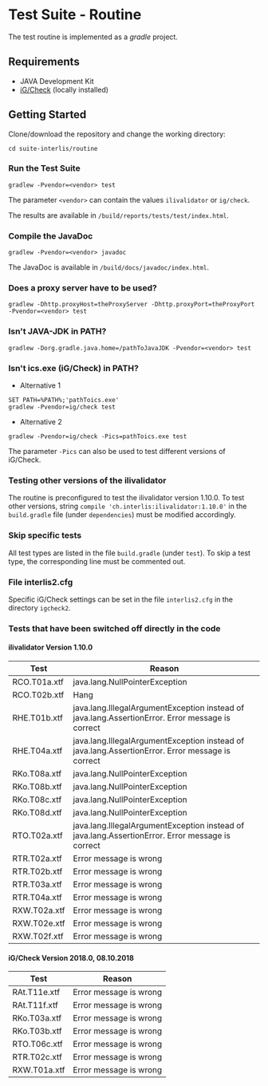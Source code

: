 # Test Suite - Routine
The test routine is implemented as a *gradle* project.

## Requirements
- JAVA Development Kit
- [iG/Check](https://www.interlis.ch/downloads/igcheck) (locally installed)

## Getting Started
Clone/download the repository and change the working directory:

```
cd suite-interlis/routine
```

### Run the Test Suite
```
gradlew -Pvendor=<vendor> test
```
The parameter ``<vendor>`` can contain the values ``ilivalidator`` or ``ig/check``.

The results are available in ``/build/reports/tests/test/index.html``.

### Compile the JavaDoc
```
gradlew -Pvendor=<vendor> javadoc
```
The JavaDoc is available in  ``/build/docs/javadoc/index.html``.

### Does a proxy server have to be used?
```
gradlew -Dhttp.proxyHost=theProxyServer -Dhttp.proxyPort=theProxyPort -Pvendor=<vendor> test
```
### Isn't JAVA-JDK in PATH?
```
gradlew -Dorg.gradle.java.home=/pathToJavaJDK -Pvendor=<vendor> test
```
### Isn't ics.exe (iG/Check) in PATH?
- Alternative 1
```
SET PATH=%PATH%;'pathToics.exe'
gradlew -Pvendor=ig/check test
```
- Alternative 2
```
gradlew -Pvendor=ig/check -Pics=pathToics.exe test
```
The parameter ``-Pics`` can also be used to test different versions of iG/Check.

### Testing other versions of the ilivalidator
The routine is preconfigured to test the ilivalidator version 1.10.0.
To test other versions, string ``compile 'ch.interlis:ilivalidator:1.10.0'`` in the ``build.gradle`` file (under ``dependencies``) must be modified accordingly.

### Skip specific tests
All test types are listed in the file ``build.gradle`` (under ``test``). To skip a test type, the corresponding line must be commented out.

### File interlis2.cfg
Specific iG/Check settings can be set in the file ``interlis2.cfg`` in the directory ``igcheck2``.

### Tests that have been switched off directly in the code
#### ilivalidator Version 1.10.0
| Test | Reason |
| --- | --- |
| RCO.T01a.xtf | java.lang.NullPointerException |
| RCO.T02b.xtf | Hang |
| RHE.T01b.xtf | java.lang.IllegalArgumentException instead of java.lang.AssertionError. Error message is correct |
| RHE.T04a.xtf | java.lang.IllegalArgumentException instead of java.lang.AssertionError. Error message is correct |
| RKo.T08a.xtf | java.lang.NullPointerException |
| RKo.T08b.xtf | java.lang.NullPointerException |
| RKo.T08c.xtf | java.lang.NullPointerException |
| RKo.T08d.xtf | java.lang.NullPointerException |
| RTO.T02a.xtf | java.lang.IllegalArgumentException instead of java.lang.AssertionError. Error message is correct |
| RTR.T02a.xtf | Error message is wrong |
| RTR.T02b.xtf | Error message is wrong |
| RTR.T03a.xtf | Error message is wrong |
| RTR.T04a.xtf | Error message is wrong |
| RXW.T02a.xtf | Error message is wrong |
| RXW.T02e.xtf | Error message is wrong |
| RXW.T02f.xtf | Error message is wrong |

#### iG/Check Version 2018.0, 08.10.2018
| Test | Reason |
| --- | --- |
| RAt.T11e.xtf | Error message is wrong |
| RAt.T11f.xtf | Error message is wrong |
| RKo.T03a.xtf | Error message is wrong |
| RKo.T03b.xtf | Error message is wrong |
| RTO.T06c.xtf | Error message is wrong |
| RTR.T02c.xtf | Error message is wrong |
| RXW.T01a.xtf | Error message is wrong |
